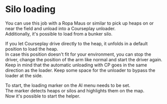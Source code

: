 # Silo loading
  
You can use this job with a Ropa Maus or similar to pick up heaps on or near the field and unload into a Courseplay unloader.  
Additionally, it's possible to load from a bunker silo.  
  
If you let Courseplay drive directly to the heap, it unfolds in a default position to load the heap.  
In case this position doesn't fit for your environment, you can stop the driver, change the position of the arm like normal and start the driver again.  
Keep in mind that the automatic unloading with CP goes in the same direction as the loader. Keep some space for the unloader to bypass the loader at the side.  


  
To start, the loading marker on the AI menu needs to be set.  
The marker detects heaps or silos and highlights them on the map.  
Now it's possible to start the helper.  


